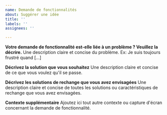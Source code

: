 ```yaml
---
name: Demande de fonctionnalités
about: Suggérer une idée
title: ''
labels: ''
assignees: ''

---
```


**Votre demande de fonctionnalité est-elle liée à un problème ? Veuillez la décrire.**
Une description claire et concise du problème. Ex: Je suis toujours frustré quand [...]

**Décrivez la solution que vous souhaitez**
Une description claire et concise de ce que vous voulez qu'il se passe.

**Décrivez les solutions de rechange que vous avez envisagées**
Une description claire et concise de toutes les solutions ou caractéristiques de rechange que vous avez envisagées.

**Contexte supplémentaire**
Ajoutez ici tout autre contexte ou capture d'écran concernant la demande de fonctionnalité.
